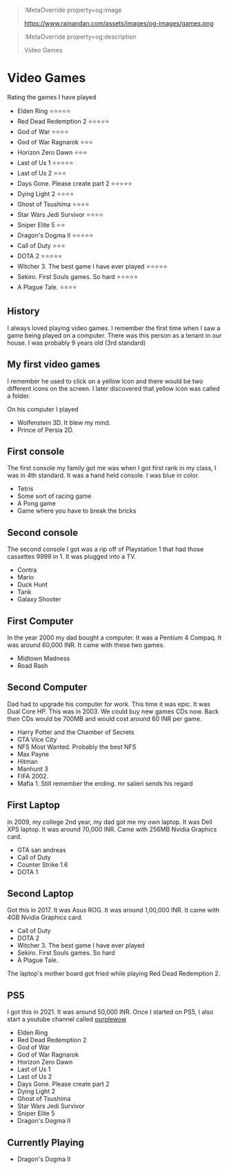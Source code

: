 > :MetaOverride property=og:image
>
> https://www.rajnandan.com/assets/images/og-images/games.png

> :MetaOverride property=og:description
>
> Video Games

# Video Games

Rating the games I have played

-   Elden Ring ⭐⭐⭐⭐⭐
-   Red Dead Redemption 2 ⭐⭐⭐⭐⭐
-   God of War ⭐⭐⭐⭐
-   God of War Ragnarok ⭐⭐⭐
-   Horizon Zero Dawn ⭐⭐⭐
-   Last of Us 1 ⭐⭐⭐⭐⭐
-   Last of Us 2 ⭐⭐⭐
-   Days Gone. Please create part 2 ⭐⭐⭐⭐⭐
-   Dying Light 2 ⭐⭐⭐⭐
-   Ghost of Tsushima ⭐⭐⭐⭐
-   Star Wars Jedi Survivor ⭐⭐⭐⭐
-   Sniper Elite 5 ⭐⭐
-   Dragon's Dogma II ⭐⭐⭐⭐⭐
-   Call of Duty ⭐⭐⭐
-   DOTA 2 ⭐⭐⭐⭐⭐
-   Witcher 3. The best game I have ever played ⭐⭐⭐⭐⭐
-   Sekiro. First Souls games. So hard ⭐⭐⭐⭐⭐
-   A Plague Tale. ⭐⭐⭐⭐

## History

I always loved playing video games. I remember the first time when I saw a game being played on a computer. There was this person as a tenant in our house. I was probably 9 years old (3rd standard)

## My first video games

I remember he used to click on a yellow Icon and there would be two different icons on the screen. I later discovered that yellow icon was called a folder.

On his computer I played

-   Wolfenstein 3D. It blew my mind.
-   Prince of Persia 2D.

## First console

The first console my family got me was when I got first rank in my class, I was in 4th standard. It was a hand held console. I was blue in color.

-   Tetris
-   Some sort of racing game
-   A Pong game
-   Game where you have to break the bricks

## Second console

The second console I got was a rip off of Playstation 1 that had those cassettes 9999 in 1. It was plugged into a TV.

-   Contra
-   Mario
-   Duck Hunt
-   Tank
-   Galaxy Shooter

## First Computer

In the year 2000 my dad bought a computer. It was a Pentium 4 Compaq. It was around 60,000 INR. It came with these two games.

-   Midtown Madness
-   Road Rash

## Second Computer

Dad had to upgrade his computer for work. This time it was epic. It was Dual Core HP. This was in 2003. We could buy new games CDs now. Back then CDs would be 700MB and would cost around 60 INR per game.

-   Harry Potter and the Chamber of Secrets
-   GTA Vice City
-   NFS Most Wanted. Probably the best NFS
-   Max Payne
-   Hitman
-   Manhunt 3
-   FIFA 2002.
-   Mafia 1. Still remember the ending. mr salieri sends his regard

## First Laptop

In 2009, my college 2nd year, my dad got me my own laptop. It was Dell XPS laptop. It was around 70,000 INR. Came with 256MB Nvidia Graphics card.

-   GTA san andreas
-   Call of Duty
-   Counter Strike 1.6
-   DOTA 1

## Second Laptop

Got this in 2017. It was Asus ROG. It was around 1,00,000 INR. It came with 4GB Nvidia Graphics card.

-   Call of Duty
-   DOTA 2
-   Witcher 3. The best game I have ever played
-   Sekiro. First Souls games. So hard
-   A Plague Tale.

The laptop's mother board got fried while playing Red Dead Redemption 2.

## PS5

I got this in 2021. It was around 50,000 INR. Once I started on PS5, I also start a youtube channel called [purplewow](https://www.youtube.com/channel/UCYTrhzX3Wdywn4FkX3Im6kg)

-   Elden Ring
-   Red Dead Redemption 2
-   God of War
-   God of War Ragnarok
-   Horizon Zero Dawn
-   Last of Us 1
-   Last of Us 2
-   Days Gone. Please create part 2
-   Dying Light 2
-   Ghost of Tsushima
-   Star Wars Jedi Survivor
-   Sniper Elite 5
-   Dragon's Dogma II

## Currently Playing

-   Dragon's Dogma II
